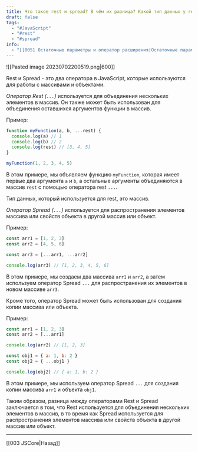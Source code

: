 ```yaml
---
title: Что такое rest и spread? В чём их разница? Какой тип данных у rest? Как с помощью spred сделать копию или конкатенацию массива и объекта?
draft: false
tags:
  - "#JavaScript"
  - "#rest"
  - "#spread"
info:
  - "[[0051 Остаточные параметры и оператор расширения|Остаточные параметры и оператор расширения]]"
---
```

![[Pasted image 20230702200519.png|600]]

Rest и Spread - это два оператора в JavaScript, которые используются для работы с массивами и объектами.

_Оператор Rest (`...`)_ используется для объединения нескольких элементов в массив. Он также может быть использован для объединения оставшихся аргументов функции в массив.

Пример:

```javascript
function myFunction(a, b, ...rest) {
  console.log(a) // 1
  console.log(b) // 2
  console.log(rest) // [3, 4, 5]
}

myFunction(1, 2, 3, 4, 5)
```

В этом примере, мы объявляем функцию `myFunction`, которая имеет первые два аргумента `a` и `b`, а остальные аргументы объединяются в массив `rest` с помощью оператора rest `...`.

Тип данных, который используется для rest, это массив.

_Оператор Spread (`...`)_ используется для распространения элементов массива или свойств объекта в другой массив или объект.

Пример:

```javascript
const arr1 = [1, 2, 3]
const arr2 = [4, 5, 6]

const arr3 = [...arr1, ...arr2]

console.log(arr3) // [1, 2, 3, 4, 5, 6]
```

В этом примере, мы создаем два массива `arr1` и `arr2`, а затем используем оператор Spread `...` для распространения их элементов в новом массиве `arr3`.

Кроме того, оператор Spread может быть использован для создания копии массива или объекта.

Пример:

```javascript
const arr1 = [1, 2, 3]
const arr2 = [...arr1]

console.log(arr2) // [1, 2, 3]

const obj1 = { a: 1, b: 2 }
const obj2 = { ...obj1 }

console.log(obj2) // { a: 1, b: 2 }
```

В этом примере, мы используем оператор Spread `...` для создания копии массива `arr1` и объекта `obj1`.

Таким образом, разница между операторами Rest и Spread заключается в том, что Rest используется для объединения нескольких элементов в массив, в то время как Spread используется для распространения элементов массива или свойств объекта в другой массив или объект.

---

[[003 JSCore|Назад]]